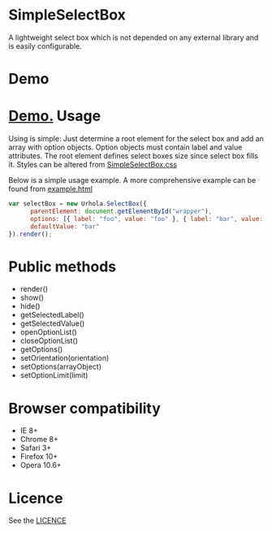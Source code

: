 SimpleSelectBox
===============
A lightweight select box which is not depended on any external library and is easily configurable.

Demo
=============
<a href="http://janikoskela.github.io/SimpleSelectBox.js/">Demo.</a>
Usage
==============
Using is simple: Just determine a root element for the select box and add an array with option objects. Option objects must contain label and value attributes. The root element defines select boxes size since select box fills it. Styles can be altered from <a href="https://github.com/janikoskela/SimpleSelectBox.js/blob/master/SimpleSelectBox.css">SimpleSelectBox.css</a>

Below is a simple usage example. A more comprehensive example can be found from <a href="https://github.com/janikoskela/SimpleSelectBox.js/blob/master/example.html">example.html</a>

```javascript
var selectBox = new Urhola.SelectBox({
      parentElement: document.getElementById("wrapper"),
      options: [{ label: "foo", value: "foo" }, { label: "bar", value: "bar" }],
      defaultValue: "bar"
}).render();
```
Public methods
===============
 - render()
 - show()
 - hide()
 - getSelectedLabel()
 - getSelectedValue()
 - openOptionList()
 - closeOptionList()
 - getOptions()
 - setOrientation(orientation)
 - setOptions(arrayObject)
 - setOptionLimit(limit)

Browser compatibility
==============
 - IE 8+
 - Chrome 8+
 - Safari 3+
 - Firefox 10+
 - Opera 10.6+

Licence
=============
See the <a href="https://github.com/janikoskela/SimpleSelectBox/blob/master/LICENSE">LICENCE</a>
